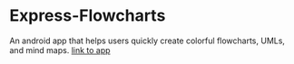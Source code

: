 # Express-Flowcharts
An android app that helps users quickly create colorful flowcharts, UMLs, and mind maps.
[link to app ](https://play.google.com/store/apps/details?id=com.mindmap.graphnetwork&hl=en)
